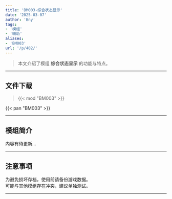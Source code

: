 ```yaml
---
title: 'BM003-综合状态显示'
date: '2025-03-07'
author: 'Bny'
tags:
- '模组'
- '辅助'
aliases:
- 'BM003'
url: '/p/402/'
---
```


> 本文介绍了模组 **综合状态显示** 的功能与特点。

---

## 文件下载  

> {{< mod "BM003" >}}  

{{< pan "BM003" >}}  

---

## 模组简介

>  
内容有待更新...  

---

## 注意事项

>  
为避免损坏存档，使用前请备份游戏数据。  
可能与其他模组存在冲突，建议单独测试。  

---

